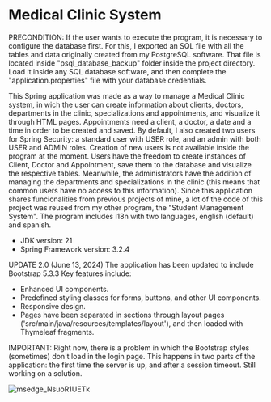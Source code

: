 # Medical Clinic System

PRECONDITION: If the user wants to execute the program, it is necessary to configure the database first. For this, I exported an SQL file
with all the tables and data originally created from my PostgreSQL software. That file is located inside "psql_database_backup" folder inside the project directory.
Load it inside any SQL database software, and then complete the "application.properties" file with your database credentials.
  
This Spring application was made as a way to manage a Medical Clinic system, in wich the user can create information about clients, doctors, departments in the clinic,
specializations and appointments, and visualize it through HTML pages. Appointments need a client, a doctor, a date and a time in order to be created and saved.
By default, I also created two users for Spring Security: a standard user with USER role, and an admin with both USER and ADMIN roles. Creation of new users is not
available inside the program at the moment.
Users have the freedom to create instances of Client, Doctor and Appointment, save them to the database and visualize the respective tables. Meanwhile, the administrators
have the addition of managing the departments and specializations in the clinic (this means that common users have no access to this information).
Since this application shares funcionalities from previous projects of mine, a lot of the code of this project was reused from my other program, the "Student Management System".
The program includes i18n with two languages, english (default) and spanish.

- JDK version: 21
- Spring Framework version: 3.2.4

UPDATE 2.0 (June 13, 2024)
The application has been updated to include Bootstrap 5.3.3
Key features include:
- Enhanced UI components.
- Predefined styling classes for forms, buttons, and other UI components.
- Responsive design.
- Pages have been separated in sections through layout pages ('src/main/java/resources/templates/layout'), and then loaded with Thymeleaf fragments.

IMPORTANT: Right now, there is a problem in which the Bootstrap styles (sometimes) don't load in the login page. This happens in two parts of
the application: the first time the server is up, and after a session timeout. Still working on a solution.

![msedge_NsuoR1UETk](https://github.com/nicolasPalomares/MedicalClinic-System/assets/106792719/8fd0a9fe-3164-406b-afa3-b96189fcba06)

